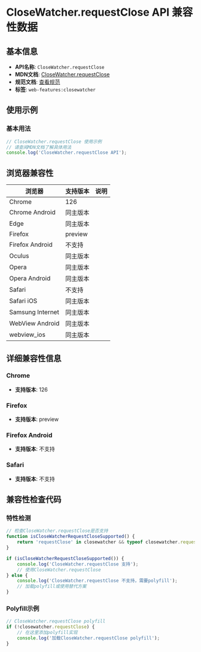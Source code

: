 # CloseWatcher.requestClose API 兼容性数据

## 基本信息

- **API名称**: `CloseWatcher.requestClose`
- **MDN文档**: [CloseWatcher.requestClose](https://developer.mozilla.org/docs/Web/API/CloseWatcher/requestClose)
- **规范文档**: [查看规范](https://html.spec.whatwg.org/multipage/interaction.html#dom-closewatcher-requestclose)
- **标签**: `web-features:closewatcher`

## 使用示例

### 基本用法

```javascript
// CloseWatcher.requestClose 使用示例
// 请查阅MDN文档了解具体用法
console.log('CloseWatcher.requestClose API');
```

## 浏览器兼容性

| 浏览器 | 支持版本 | 说明 |
|--------|----------|------|
| Chrome | 126 |  |
| Chrome Android | 同主版本 |  |
| Edge | 同主版本 |  |
| Firefox | preview |  |
| Firefox Android | 不支持 |  |
| Oculus | 同主版本 |  |
| Opera | 同主版本 |  |
| Opera Android | 同主版本 |  |
| Safari | 不支持 |  |
| Safari iOS | 同主版本 |  |
| Samsung Internet | 同主版本 |  |
| WebView Android | 同主版本 |  |
| webview_ios | 同主版本 |  |

## 详细兼容性信息

### Chrome

- **支持版本**: 126

### Firefox

- **支持版本**: preview

### Firefox Android

- **支持版本**: 不支持

### Safari

- **支持版本**: 不支持

## 兼容性检查代码

### 特性检测

```javascript
// 检查CloseWatcher.requestClose是否支持
function isCloseWatcherRequestCloseSupported() {
    return 'requestClose' in closewatcher && typeof closewatcher.requestClose === 'function';
}

if (isCloseWatcherRequestCloseSupported()) {
    console.log('CloseWatcher.requestClose 支持');
    // 使用CloseWatcher.requestClose
} else {
    console.log('CloseWatcher.requestClose 不支持，需要polyfill');
    // 加载polyfill或使用替代方案
}
```

### Polyfill示例

```javascript
// CloseWatcher.requestClose polyfill
if (!closewatcher.requestClose) {
    // 在这里添加polyfill实现
    console.log('加载CloseWatcher.requestClose polyfill');
}
```

